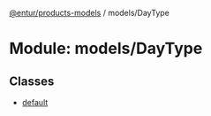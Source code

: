 [@entur/products-models](../README.md) / models/DayType

# Module: models/DayType

## Classes

- [default](../classes/models_DayType.default.md)

